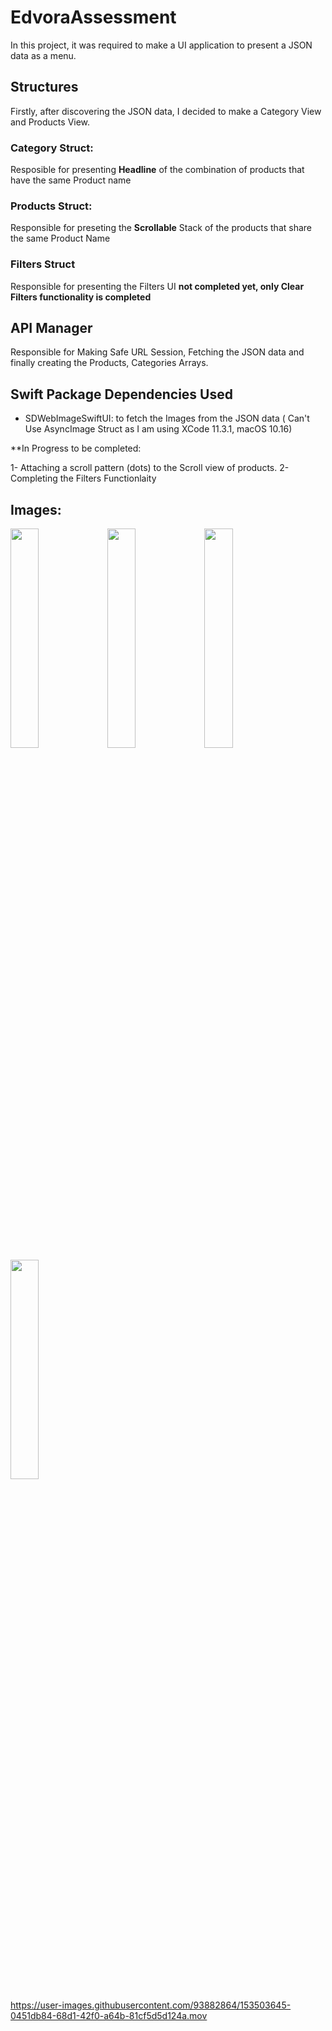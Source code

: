 # EdvoraAssessment

In this project, it was required to make a UI application to present a JSON data as a menu.


## Structures
Firstly, after discovering the JSON data, I decided to make a Category View and Products View.

### Category Struct:
Resposible for presenting **Headline** of the combination of products that have the same Product name

### Products Struct:
Responsible for preseting the **Scrollable** Stack of the products that share the same Product Name

### Filters Struct
Responsible for presenting the Filters UI **not completed yet, only Clear Filters functionality is completed**


## API Manager
Responsible for Making Safe URL Session, Fetching the JSON data and finally creating the Products, Categories Arrays.

## Swift Package Dependencies Used
- SDWebImageSwiftUI: to fetch the Images from the JSON data ( Can't Use AsyncImage Struct as I am using XCode 11.3.1, macOS 10.16)

**In Progress to be completed:

 1- Attaching a scroll pattern (dots) to the Scroll view of products.
 2- Completing the Filters Functionlaity

## Images:

<img src="https://user-images.githubusercontent.com/93882864/153404577-9510a1d6-c276-48b7-aa20-ee6cd3c7f170.png" width=30% height=30%>

<img src="https://user-images.githubusercontent.com/93882864/153438513-019d1797-38ff-4921-a48b-a5ed34462c3b.png" width=30% height=30%>

<img src="https://user-images.githubusercontent.com/93882864/153438531-4db8d600-e4d5-4706-9a5b-602549cc0bbd.png" width=30% height=30%>

<img src="https://user-images.githubusercontent.com/93882864/153438537-0565ceba-f640-4397-86b6-feb9998e58d8.png" width=30% height=30%>


https://user-images.githubusercontent.com/93882864/153503645-0451db84-68d1-42f0-a64b-81cf5d5d124a.mov
